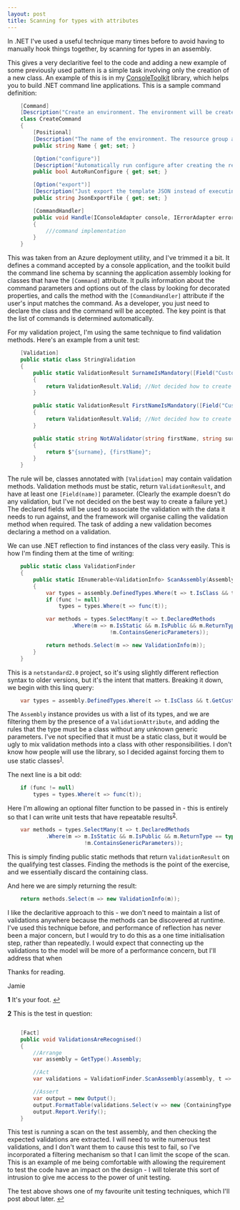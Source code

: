 ```yaml
---
layout: post
title: Scanning for types with attributes
---
```


In .NET I've used a useful technique many times before to avoid having to manually hook things together, by scanning for types in an assembly.

This gives a very declaritive feel to the code and adding a new example of some previously used pattern is a simple task involving only the creation of a new class. An example of this is in my [ConsoleToolkit](https://www.nuget.org/packages/ConsoleToolkit/) library, which helps you to build .NET command line applications. This is a sample command definition:

```c#
    [Command]
    [Description("Create an environment. The environment will be created in the current subscription. If the environment already exists in the configuration table, this command will fail.")]
    class CreateCommand
    {
        [Positional]
        [Description("The name of the environment. The resource group and all resource names will be derived from this name.")]
        public string Name { get; set; }

        [Option("configure")]
        [Description("Automatically run configure after creating the resources.")]
        public bool AutoRunConfigure { get; set; }

        [Option("export")]
        [Description("Just export the template JSON instead of executing it. The json will be written to the specified file.")]
        public string JsonExportFile { get; set; }

        [CommandHandler]
        public void Handle(IConsoleAdapter console, IErrorAdapter error)
        {
            ///command implementation
        }
    }
```

This was taken from an Azure deployment utility, and I've trimmed it a bit. It defines a command accepted by a console application, and the toolkit build the command line schema by scanning the application assembly looking for classes that have the ```[Command]``` attribute. It pulls information about the command parameters and options out of the class by looking for decorated properties, and calls the method with the ```[CommandHandler]``` attribute if the user's input matches the command. As a developer, you just need to declare the class and the command will be accepted. The key point is that the list of commands is determined automatically.

For my validation project, I'm using the same technique to find validation methods. Here's an example from a unit test:

```c#
    [Validation]
    public static class StringValidation
    {
        public static ValidationResult SurnameIsMandatory([Field("Customer.Surname")] string surname)
        {
            return ValidationResult.Valid; //Not decided how to create an error result yet
        }

        public static ValidationResult FirstNameIsMandatory([Field("Customer.FirstName")] string firstname)
        {
            return ValidationResult.Valid; //Not decided how to create an error result yet
        }

        public static string NotAValidator(string firstName, string surname)
        {
            return $"{surname}, {firstName}";
        }
    }

```

The rule will be, classes annotated with ```[Validation]``` may contain validation methods. Validation methods must be static, return ```ValidationResult```, and have at least one ```[Field(name)]``` parameter. (Clearly the example doesn't do any validation, but I've not decided on the best way to create a failure yet.) The declared fields will be used to associate the validation with the data it needs to run against, and the framework will organise calling the validation method when required. The task of adding a new validation becomes declaring a method on a validation.

We can use .NET reflection to find instances of the class very easily. This is how I'm finding them at the time of writing:

```c#
    public static class ValidationFinder
    {
        public static IEnumerable<ValidationInfo> ScanAssembly(Assembly assembly, Func<Type, bool> func = null)
        {
            var types = assembly.DefinedTypes.Where(t => t.IsClass && t.GetCustomAttribute<ValidationAttribute>() != null && !t.ContainsGenericParameters);
            if (func != null)
                types = types.Where(t => func(t));

            var methods = types.SelectMany(t => t.DeclaredMethods
                    .Where(m => m.IsStatic && m.IsPublic && m.ReturnType == typeof(ValidationResult) &&
                                !m.ContainsGenericParameters));

            return methods.Select(m => new ValidationInfo(m));
        }
    }
```

This is a ```netstandard2.0``` project, so it's using slightly different reflection syntax to older versions, but it's the intent that matters. Breaking it down, we begin with this linq query:

```c#
    var types = assembly.DefinedTypes.Where(t => t.IsClass && t.GetCustomAttribute<ValidationAttribute>() != null && !t.ContainsGenericParameters);
```

The ```Assembly``` instance provides us with a list of its types, and we are filtering them by the presence of a ```ValidationAttribute```, and adding the rules that the type must be a class without any unknown generic parameters. I've not specified that it must be a static class, but it would be ugly to mix validation methods into a class with other responsibilities. I don't know how people will use the library, so I decided against forcing them to use static classes<sup id="a1">[1](#f1)</sup>.

The next line is a bit odd:

```c#
    if (func != null)
        types = types.Where(t => func(t));
```

Here I'm allowing an optional filter function to be passed in - this is entirely so that I can write unit tests that have repeatable results<sup id="a2">[2](#f2)</sup>.


```c#
    var methods = types.SelectMany(t => t.DeclaredMethods
            .Where(m => m.IsStatic && m.IsPublic && m.ReturnType == typeof(ValidationResult) &&
                        !m.ContainsGenericParameters));
```

This is simply finding public static methods that return ```ValidationResult``` on the qualifying test classes. Finding the methods is the point of the exercise, and we essentially discard the containing class.

And here we are simply returning the result:

```c#
    return methods.Select(m => new ValidationInfo(m));
```

I like the declaritive approach to this - we don't need to maintain a list of validations anywhere because the methods can be discovered at runtime. I've used this technique before, and performance of reflection has never been a major concern, but I would try to do this as a one time initialisation step, rather than repeatedly. I would expect that connecting up the validations to the model will be more of a performance concern, but I'll address that when 

Thanks for reading.

Jamie

<b id="f1">1</b> It's your foot. [↩](#a1)

<b id="f2">2</b> This is the test in question:
```c#

    [Fact]
    public void ValidationsAreRecognised()
    {
        //Arrange
        var assembly = GetType().Assembly;

        //Act
        var validations = ValidationFinder.ScanAssembly(assembly, t => t?.Namespace == _testNamespace);

        //Assert
        var output = new Output();
        output.FormatTable(validations.Select(v => new {ContainingType = v.ContainingType.Name,  Method = v.Method.Name}));
        output.Report.Verify();
    }

```

This test is running a scan on the test assembly, and then checking the expected validations are extracted. I will need to write numerous test validations, and I don't want them to cause this test to fail, so I've incorporated a filtering mechanism so that I can limit the scope of the scan. This is an example of me being comfortable with allowing the requirement to test the code have an impact on the design - I will tolerate this sort of intrusion to give me access to the power of unit testing.

The test above shows one of my favourite unit testing techniques, which I'll post about later.
 [↩](#a1)
